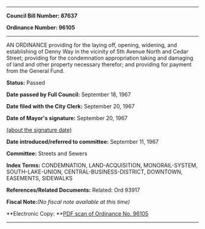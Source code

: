 

********

**Council Bill Number: 87637**
   
**Ordinance Number: 96105**
********

 AN ORDINANCE providing for the laying off, opening, widening, and establishing of Denny Way in the vicinity of 5th Avenue North and Cedar Street; providing for the condemnation appropriation taking and damaging of land and other property necessary therefor; and providing for payment from the General Fund.

**Status:** Passed
   
**Date passed by Full Council:** September 18, 1967
   
**Date filed with the City Clerk:** September 20, 1967
   
**Date of Mayor's signature:** September 20, 1967
   
[(about the signature date)](/~public/approvaldate.htm)
   
   
   
**Date introduced/referred to committee:** September 11, 1967
   
**Committee:** Streets and Sewers
   
   
**Index Terms:** CONDEMNATION, LAND-ACQUISITION, MONORAIL-SYSTEM, SOUTH-LAKE-UNION, CENTRAL-BUSINESS-DISTRICT, DOWNTOWN, EASEMENTS, SIDEWALKS

**References/Related Documents:** Related: Ord 93917

**Fiscal Note:**_(No fiscal note available at this time)_

**Electronic Copy: **[PDF scan of Ordinance No. 96105](/~archives/Ordinances/Ord_96105.pdf)

********

